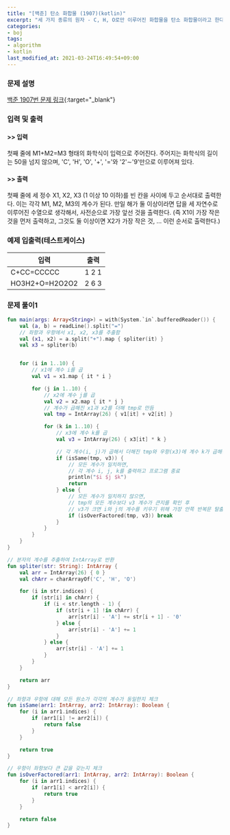 ```yaml
---
title: "[백준] 탄소 화합물 (1907)(kotlin)"
excerpt: "세 가지 종류의 원자 - C, H, O로만 이루어진 화합물을 탄소 화합물이라고 한다."
categories:
- boj
tags:
- algorithm
- kotlin
last_modified_at: 2021-03-24T16:49:54+09:00
---
```



### 문제 설명
[백준 1907번 문제 링크](https://www.acmicpc.net/problem/1907#description){:target="_blank"}




### 입력 및 출력
#### >> 입력
첫째 줄에 M1+M2=M3 형태의 화학식이 입력으로 주어진다. 주어지는 화학식의 길이는 50을 넘지 않으며, 'C', 'H', 'O', '+', '='와 '2'∼'9'만으로 이루어져 있다.



#### >> 출력
첫째 줄에 세 정수 X1, X2, X3 (1 이상 10 이하)를 빈 칸을 사이에 두고 순서대로 출력한다. 이는 각각 M1, M2, M3의 계수가 된다. 만일 해가 둘 이상이라면 답을 세 자연수로 이루어진 수열으로 생각해서, 사전순으로 가장 앞선 것을 출력한다. (즉 X1이 가장 작은 것을 먼저 출력하고, 그것도 둘 이상이면 X2가 가장 작은 것, ... 이런 순서로 출력한다.)





### 예제 입출력(테스트케이스)


|입력|출력|
|-----|------|
|C+CC=CCCCC|1 2 1|
|HO3H2+O=H2O2O2|2 6 3|




### 문제 풀이1
```kotlin
fun main(args: Array<String>) = with(System.`in`.bufferedReader()) {
    val (a, b) = readLine().split("=")
    // 좌항과 우항에서 x1, x2, x3를 추출함
    val (x1, x2) = a.split("+").map { spliter(it) }
    val x3 = spliter(b)


    for (i in 1..10) {
        // x1에 계수 i를 곱
        val v1 = x1.map { it * i }

        for (j in 1..10) {
            // x2에 계수 j를 곱
            val v2 = x2.map { it * j }
            // 계수가 곱해진 x1과 x2를 더해 tmp로 만듬
            val tmp = IntArray(26) { v1[it] + v2[it] }

            for (k in 1..10) {
                // x3에 계수 k를 곱
                val v3 = IntArray(26) { x3[it] * k }

                // 각 계수(i, j)가 곱해서 더해진 tmp와 우항(x3)에 계수 k가 곱해진 v3가 같은지 비교
                if (isSame(tmp, v3)) {
                    // 모든 계수가 일치하면,
                    // 각 계수 i, j, k를 출력하고 프로그램 종료
                    println("$i $j $k")
                    return
                } else {
                    // 모든 계수가 일치하지 않으면,
                    // tmp의 모든 계수보다 v3 계수가 큰지를 확인 후
                    // v3가 크면 i와 j의 계수를 키우기 위해 가장 안쪽 반복문 탈출
                    if (isOverFactored(tmp, v3)) break
                }
            }
        }
    }
}

// 분자의 계수를 추출하여 IntArray로 반환
fun spliter(str: String): IntArray {
    val arr = IntArray(26) { 0 }
    val chArr = charArrayOf('C', 'H', 'O')

    for (i in str.indices) {
        if (str[i] in chArr) {
            if (i < str.length - 1) {
                if (str[i + 1] !in chArr) {
                    arr[str[i] - 'A'] += str[i + 1] - '0'
                } else {
                    arr[str[i] - 'A'] += 1
                }
            } else {
                arr[str[i] - 'A'] += 1
            }
        }
    }

    return arr
}

// 좌항과 우항에 대해 모든 원소가 각각의 계수가 동일한지 체크
fun isSame(arr1: IntArray, arr2: IntArray): Boolean {
    for (i in arr1.indices) {
        if (arr1[i] != arr2[i]) {
            return false
        }
    }

    return true
}

// 우항이 좌항보다 큰 값을 갖는지 체크
fun isOverFactored(arr1: IntArray, arr2: IntArray): Boolean {
    for (i in arr1.indices) {
        if (arr1[i] < arr2[i]) {
            return true
        }
    }

    return false
}
```